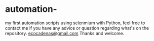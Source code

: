 # automation-
my first automation scripts using selenmium with Python, feel free to contact me if you have any advice or question regarding what's on the repository. ecocadenas@gmail.com
Thanks and welcome. 
